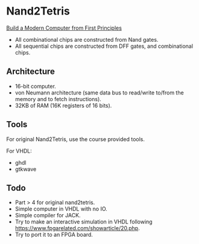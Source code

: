 # Nand2Tetris
[Build a Modern Computer from First Principles](https://www.nand2tetris.org/)

- All combinational chips are constructed from Nand gates.
- All sequential chips are constructed from DFF gates, and combinational chips.

## Architecture
- 16-bit computer.
- von Neumann architecture (same data bus to read/write to/from the memory and to fetch instructions).
- 32KB of RAM (16K registers of 16 bits).

## Tools
For original Nand2Tetris, use the course provided tools.

For VHDL:

- ghdl
- gtkwave

## Todo
- Part > 4 for original nand2tetris.
- Simple computer in VHDL with no IO.
- Simple compiler for JACK.
- Try to make an interactive simulation in VHDL following https://www.fpgarelated.com/showarticle/20.php.
- Try to port it to an FPGA board.
